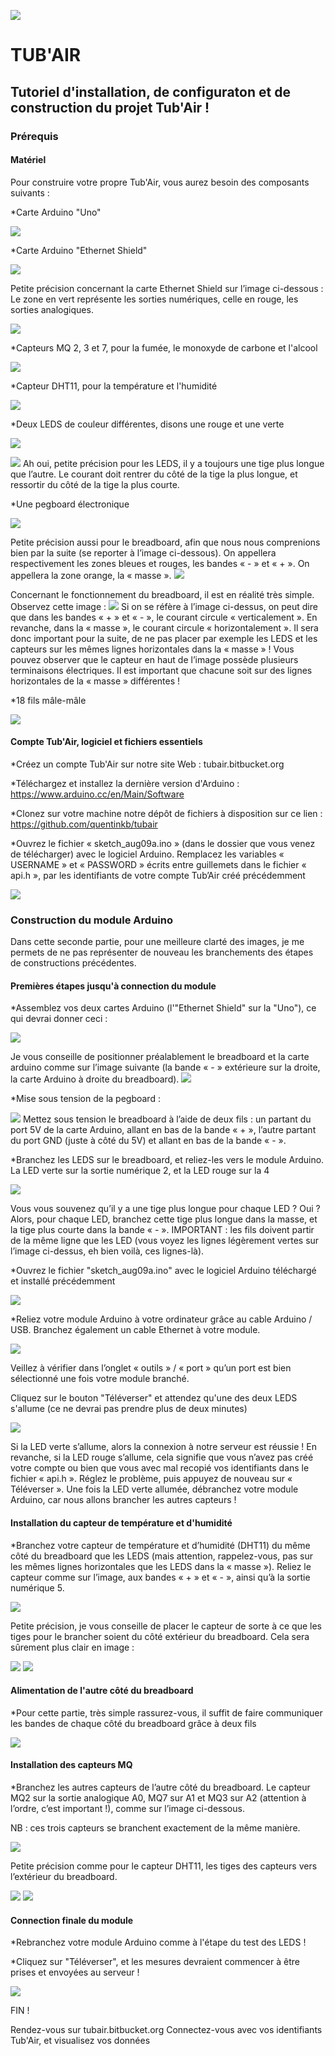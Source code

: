 ![](http://nsa38.casimages.com/img/2016/12/09/161209110930948111.jpg)

# TUB'AIR
## Tutoriel d'installation, de configuraton et de construction du projet Tub'Air !




### Prérequis


#### Matériel

Pour construire votre propre Tub'Air, vous aurez besoin des composants suivants :

*Carte Arduino "Uno"

![](http://nsa37.casimages.com/img/2016/11/22/161122104322408995.jpg)

*Carte Arduino "Ethernet Shield"

![](http://nsa38.casimages.com/img/2016/11/22/16112210441874942.jpg)

Petite précision concernant la carte Ethernet Shield sur l’image ci-dessous : Le zone en vert représente les sorties numériques, celle en rouge, les sorties analogiques.

![](http://nsa37.casimages.com/img/2016/12/09/161209114051630413.jpg)

*Capteurs MQ 2, 3 et 7, pour la fumée, le monoxyde de carbone et l'alcool

![](http://nsa37.casimages.com/img/2016/11/22/161122104559607718.jpg)

*Capteur DHT11, pour la température et l'humidité

![](http://nsa37.casimages.com/img/2016/11/22/161122104701625131.jpg)

*Deux LEDS de couleur différentes, disons une rouge et une verte

![](http://nsa38.casimages.com/img/2016/11/22/161122104728925534.png)

![](http://nsa38.casimages.com/img/2016/11/22/161122104753354765.png)
Ah oui, petite précision pour les LEDS, il y a toujours une tige plus longue que l’autre. Le courant doit rentrer du côté de la tige la plus longue, et ressortir du côté de la tige la plus courte.

*Une pegboard électronique

![](http://nsa38.casimages.com/img/2016/11/22/161122104815425934.png)

Petite précision aussi pour le breadboard, afin que nous nous comprenions bien par la suite (se reporter à l’image ci-dessous). On appellera respectivement les zones bleues et rouges, les bandes « - » et « + ». On appellera la zone orange, la « masse ».
![](http://nsa38.casimages.com/img/2016/12/09/161209111312720688.png)

Concernant le fonctionnement du breadboard, il est en réalité très simple. Observez cette image :
![](http://nsa38.casimages.com/img/2016/12/09/161209111400214979.png)
Si on se réfère à l’image ci-dessus, on peut dire que dans les bandes « + » et « - », le courant circule « verticalement ». En revanche, dans la « masse », le courant circule « horizontalement ». Il sera donc important pour la suite, de ne pas placer par exemple les LEDS et les capteurs sur les mêmes lignes horizontales dans la « masse » !
Vous pouvez observer que le capteur en haut de l’image possède plusieurs terminaisons électriques. Il est important que chacune soit sur des lignes horizontales de la « masse » différentes !


*18 fils mâle-mâle

![](http://nsa37.casimages.com/img/2016/11/22/161122105844916536.jpg)



#### Compte Tub'Air, logiciel et fichiers essentiels
 
*Créez un compte Tub'Air sur notre site Web : tubair.bitbucket.org

*Téléchargez et installez la dernière version d'Arduino : https://www.arduino.cc/en/Main/Software

*Clonez sur votre machine notre dépôt de fichiers à disposition sur ce lien : https://github.com/quentinkb/tubair

*Ouvrez le fichier « sketch_aug09a.ino » (dans le dossier que vous venez de télécharger) avec le logiciel Arduino. Remplacez les variables « USERNAME » et « PASSWORD » écrits entre guillemets dans le fichier « api.h », par les identifiants de votre compte Tub’Air créé précédemment

![](http://nsa38.casimages.com/img/2016/08/17/160817104452784409.png)




### Construction du module Arduino

Dans cette seconde partie, pour une meilleure clarté des images, je me permets de ne pas représenter de nouveau les branchements des étapes de constructions précédentes.

#### Premières étapes jusqu'à connection du module

*Assemblez vos deux cartes Arduino (l'"Ethernet Shield" sur la "Uno"), ce qui devrai donner ceci :

![](http://nsa38.casimages.com/img/2016/08/17/mini_160817114924506168.jpg)

Je vous conseille de positionner préalablement le breadboard et la carte arduino comme sur l’image suivante (la bande « - » extérieure sur la droite, la carte Arduino à droite du breadboard).
![](http://nsa37.casimages.com/img/2016/12/09/161209111702953539.png)

*Mise sous tension de la pegboard :

![](http://nsa38.casimages.com/img/2016/11/22/161122105414933866.png)
Mettez sous tension le breadboard à l’aide de deux fils : un partant du port 5V de la carte Arduino, allant en bas de la bande « + », l’autre partant du port GND (juste à côté du 5V) et allant en bas de la bande « - ».

*Branchez les LEDS sur le breadboard, et reliez-les vers le module Arduino. La LED verte sur la sortie numérique 2, et la LED rouge sur la 4

![](http://nsa38.casimages.com/img/2016/11/22/161122111907378510.png)

Vous vous souvenez qu’il y a une tige plus longue pour chaque LED ? Oui ? Alors, pour chaque LED, branchez cette tige plus longue dans la masse, et la tige plus courte dans la bande « - ».
IMPORTANT : les fils doivent partir de la même ligne que les LED (vous voyez les lignes légèrement vertes sur l’image ci-dessus, eh bien voilà, ces lignes-là).

*Ouvrez le fichier "sketch_aug09a.ino" avec le logiciel Arduino téléchargé et installé précédemment

![](http://nsa38.casimages.com/img/2016/08/17/160817121848377371.png)

*Reliez votre module Arduino à votre ordinateur grâce au cable Arduino / USB.
Branchez également un cable Ethernet à votre module.

![](http://nsa38.casimages.com/img/2016/08/30/mini_160830030623301908.jpg)

Veillez à vérifier dans l’onglet « outils » / « port » qu’un port est bien sélectionné une fois votre module branché.

Cliquez sur le bouton "Téléverser" et attendez qu'une des deux LEDS s'allume (ce ne devrai pas prendre plus de deux minutes)

![](http://nsa37.casimages.com/img/2016/08/17/160817122152909792.png)

Si la LED verte s’allume, alors la connexion à notre serveur est réussie ! En revanche, si la LED rouge s’allume, cela signifie que vous n’avez pas créé votre compte ou bien que vous avec mal recopié vos identifiants dans le fichier « api.h ». Réglez le problème, puis appuyez de nouveau sur « Téléverser ». Une fois la LED verte allumée, débranchez votre module Arduino, car nous allons brancher les autres capteurs !



#### Installation du capteur de température et d'humidité

*Branchez votre capteur de température et d’humidité (DHT11) du même côté du breadboard que les LEDS (mais attention, rappelez-vous, pas sur les mêmes lignes horizontales que les LEDS dans la « masse »). Reliez le capteur comme sur l’image, aux bandes « + » et « - », ainsi qu’à la sortie numérique 5.

![](http://nsa37.casimages.com/img/2016/11/22/161122112536707832.png)

Petite précision, je vous conseille de placer le capteur de sorte à ce que les tiges pour le brancher soient du côté extérieur du breadboard. Cela sera sûrement plus clair en image :

![](http://nsa38.casimages.com/img/2016/12/09/161209112146565507.jpg)
![](http://nsa38.casimages.com/img/2016/12/09/161209112212831119.jpg)

#### Alimentation de l'autre côté du breadboard

*Pour cette partie, très simple rassurez-vous, il suffit de faire communiquer les bandes de chaque côté du breadboard grâce à deux fils

![](http://nsa38.casimages.com/img/2016/12/09/161209112330313386.jpg)

#### Installation des capteurs MQ

*Branchez les autres capteurs de l’autre côté du breadboard. Le capteur MQ2 sur la sortie analogique A0, MQ7 sur A1 et MQ3 sur A2 (attention à l’ordre, c’est important !), comme sur l’image ci-dessous.

NB : ces trois capteurs se branchent exactement de la même manière.

![](http://nsa38.casimages.com/img/2016/12/09/161209112503630404.png)

Petite précision comme pour le capteur DHT11, les tiges des capteurs vers l’extérieur du breadboard.

![](http://nsa37.casimages.com/img/2016/12/09/161209112538390998.jpg)
![](http://nsa38.casimages.com/img/2016/12/09/161209112609236568.jpg)

#### Connection finale du module

*Rebranchez votre module Arduino comme à l'étape du test des LEDS !

*Cliquez sur "Téléverser", et les mesures devraient commencer à être prises et envoyées au serveur !

![](http://nsa38.casimages.com/img/2016/08/30/mini_160830030623301908.jpg)

FIN !

Rendez-vous sur tubair.bitbucket.org
Connectez-vous avec vos identifiants Tub'Air, et visualisez vos données
